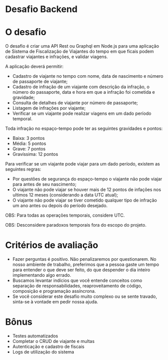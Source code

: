 # Desafio Backend

# O desafio

O desafio é criar uma API Rest ou Graphql em Node.js para uma aplicação de Sistema de Fiscalização de Viajantes do tempo em que ficais podem cadastrar viajantes e infrações, e validar viagens.

A aplicação deverá permitir:

- Cadastro de viajante no tempo com nome, data de nascimento e número de passaporte de viajante;
- Cadastro de infração de um viajante com descrição da infração, o número do passaporte, data e hora em que a infração foi cometida e gravidade;
- Consulta de detalhes de viajante por número de passaporte;
- Listagem de infrações por viajante;
- Verificar se um viajante pode realizar viagens em um dado período temporal.

Toda infração no espaço-tempo pode ter as seguintes gravidades e pontos:

- Baixa:       3 pontos
- Média:       5 pontos
- Grave:       7 pontos
- Gravíssima: 12 pontos

Para verificar se um viajante pode viajar para um dado período, existem as seguintes regras:

- Por questões de segurança do espaço-tempo o viajante não pode viajar para antes de seu nascimento;
- O viajante não pode viajar se houver mais de 12 pontos de infações nos ultimos 12 meses (considerando a data UTC atual);
- O viajante não pode viajar se tiver cometido qualquer tipo de infração um ano antes ou depois do período desejado.

OBS: Para todas as operações temporais, considere UTC.

OBS: Desconsidere paradoxos temporais fora do escopo do projeto.

# Critérios de avaliação

- Fazer perguntas é positivo. Não penalizaremos por questionarem. No nosso ambiente de trabalho, preferimos que a pessoa gaste um tempo para entender o que deve ser feito, do que despender o dia inteiro implementando algo errado.
- Buscamos levantar indícios que você entende conceitos como separação de responsabilidades, reaproveitamento de código, composição e programação assíncrona.
- Se você considerar este desafio muito complexo ou se sente travado, sinta-se à vontade em pedir nossa ajuda.

# Bônus

- Testes automatizados
- Completar o CRUD de viajante e multas
- Autenticação e cadastro de fiscais
- Logs de utilização do sistema
